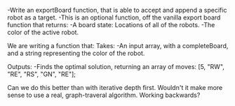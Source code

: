 -Write an exportBoard function, that is able to accept and append a specific robot as a target.
	-This is an optional function, off the vanilla export board function that returns:
		-A board state: Locations of all of the robots.
		-The color of the active robot.


We are writing a function that:
Takes:
	-An input array, with a completeBoard, and a string representing the color of the robot.

Outputs:
	-Finds the optimal solution, returning an array of moves:
		[5, "RW", "RE", "RS", "GN", "RE"];

Can we do this better than with iterative depth first. 
Wouldn't it make more sense to use a real, graph-traveral algorithm. Working backwards?



